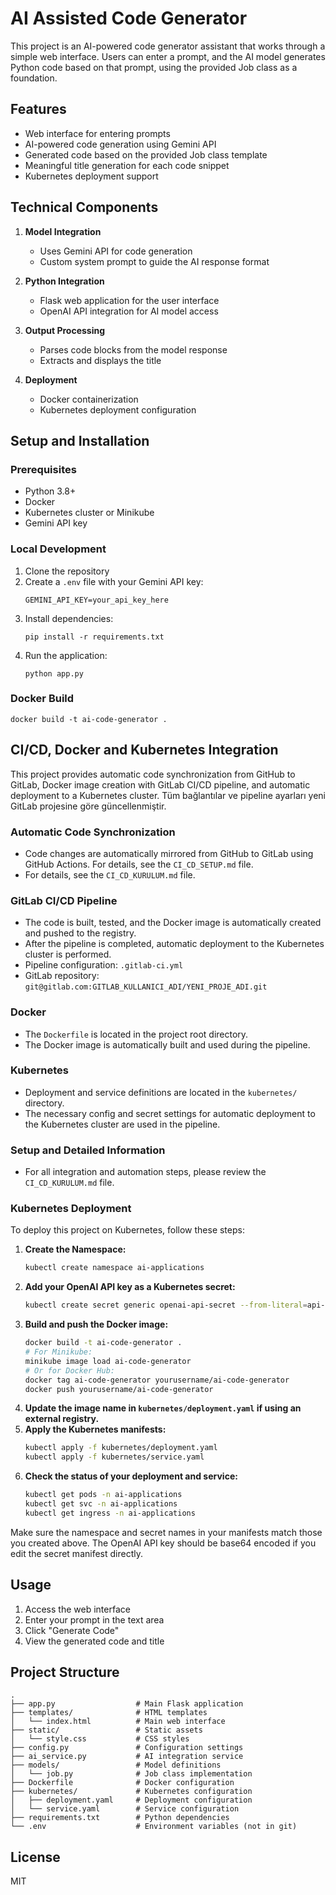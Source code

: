 # AI Assisted Code Generator

This project is an AI-powered code generator assistant that works through a simple web interface. Users can enter a prompt, and the AI model generates Python code based on that prompt, using the provided Job class as a foundation.

## Features

- Web interface for entering prompts
- AI-powered code generation using Gemini API
- Generated code based on the provided Job class template
- Meaningful title generation for each code snippet
- Kubernetes deployment support

## Technical Components

1. **Model Integration**
   - Uses Gemini API for code generation
   - Custom system prompt to guide the AI response format

2. **Python Integration**
   - Flask web application for the user interface
   - OpenAI API integration for AI model access

3. **Output Processing**
   - Parses code blocks from the model response
   - Extracts and displays the title

4. **Deployment**
   - Docker containerization
   - Kubernetes deployment configuration

## Setup and Installation

### Prerequisites

- Python 3.8+
- Docker
- Kubernetes cluster or Minikube
- Gemini API key

### Local Development

1. Clone the repository
2. Create a `.env` file with your Gemini API key:
   ```
   GEMINI_API_KEY=your_api_key_here
   ```
3. Install dependencies:
   ```
   pip install -r requirements.txt
   ```
4. Run the application:
   ```
   python app.py
   ```

### Docker Build

```
docker build -t ai-code-generator .
```

## CI/CD, Docker and Kubernetes Integration

This project provides automatic code synchronization from GitHub to GitLab, Docker image creation with GitLab CI/CD pipeline, and automatic deployment to a Kubernetes cluster. Tüm bağlantılar ve pipeline ayarları yeni GitLab projesine göre güncellenmiştir.

### Automatic Code Synchronization
- Code changes are automatically mirrored from GitHub to GitLab using GitHub Actions. For details, see the `CI_CD_SETUP.md` file.
- For details, see the `CI_CD_KURULUM.md` file.

### GitLab CI/CD Pipeline
- The code is built, tested, and the Docker image is automatically created and pushed to the registry.
- After the pipeline is completed, automatic deployment to the Kubernetes cluster is performed.
- Pipeline configuration: `.gitlab-ci.yml`
- GitLab repository: `git@gitlab.com:GITLAB_KULLANICI_ADI/YENI_PROJE_ADI.git`

### Docker
- The `Dockerfile` is located in the project root directory.
- The Docker image is automatically built and used during the pipeline.

### Kubernetes
- Deployment and service definitions are located in the `kubernetes/` directory.
- The necessary config and secret settings for automatic deployment to the Kubernetes cluster are used in the pipeline.

### Setup and Detailed Information
- For all integration and automation steps, please review the `CI_CD_KURULUM.md` file.

### Kubernetes Deployment

To deploy this project on Kubernetes, follow these steps:

1. **Create the Namespace:**
   ```bash
   kubectl create namespace ai-applications
   ```
2. **Add your OpenAI API key as a Kubernetes secret:**
   ```bash
   kubectl create secret generic openai-api-secret --from-literal=api-key=YOUR_OPENAI_API_KEY -n ai-applications
   ```
3. **Build and push the Docker image:**
   ```bash
   docker build -t ai-code-generator .
   # For Minikube:
   minikube image load ai-code-generator
   # Or for Docker Hub:
   docker tag ai-code-generator yourusername/ai-code-generator
   docker push yourusername/ai-code-generator
   ```
4. **Update the image name in `kubernetes/deployment.yaml` if using an external registry.**
5. **Apply the Kubernetes manifests:**
   ```bash
   kubectl apply -f kubernetes/deployment.yaml
   kubectl apply -f kubernetes/service.yaml
   ```
6. **Check the status of your deployment and service:**
   ```bash
   kubectl get pods -n ai-applications
   kubectl get svc -n ai-applications
   kubectl get ingress -n ai-applications
   ```

Make sure the namespace and secret names in your manifests match those you created above. The OpenAI API key should be base64 encoded if you edit the secret manifest directly.

## Usage

1. Access the web interface
2. Enter your prompt in the text area
3. Click "Generate Code"
4. View the generated code and title

## Project Structure

```
.
├── app.py                  # Main Flask application
├── templates/              # HTML templates
│   └── index.html          # Main web interface
├── static/                 # Static assets
│   └── style.css           # CSS styles
├── config.py               # Configuration settings
├── ai_service.py           # AI integration service
├── models/                 # Model definitions
│   └── job.py              # Job class implementation
├── Dockerfile              # Docker configuration
├── kubernetes/             # Kubernetes configuration
│   ├── deployment.yaml     # Deployment configuration
│   └── service.yaml        # Service configuration
├── requirements.txt        # Python dependencies
└── .env                    # Environment variables (not in git)
```

## License

MIT

